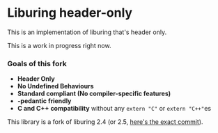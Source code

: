 # Liburing header-only

This is an implementation of liburing that's header only.

This is a work in progress right now.

### Goals of this fork

- **Header Only**
- **No Undefined Behaviours**
- **Standard compliant (No compiler-specific features)**
- **-pedantic friendly**
- **C and C++ compatibility** without any `extern "C"` or `extern "C++"`es

This library is a fork of liburing 2.4 (or 2.5, [here's the exact commit](https://github.com/axboe/liburing/commit/b58921e0b0ae84b6f1cd22b87c66a6e91a540ec8)).
